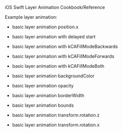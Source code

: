 iOS Swift Layer Animation Cookbook/Reference

Example layer animation: 
- basic layer animation position.x
- basic layer animation with delayed start
- basic layer animation with kCAFillModeBackwards
- basic layer animation with kCAFillModeForwards
- basic layer animation with kCAFillModeBoth

- basic layer animation backgroundColor
- basic layer animation opacity
- basic layer animation borderWidth
- basic layer animation bounds
- basic layer animation transform.rotation.z
- basic layer animation transform.rotation.x